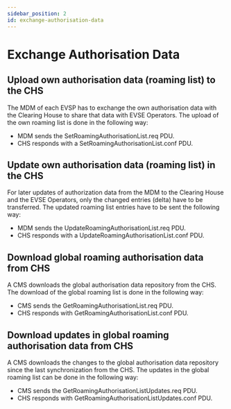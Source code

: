 ```yaml
---
sidebar_position: 2
id: exchange-authorisation-data
---
```

# Exchange Authorisation Data

## Upload own authorisation data (roaming list) to the CHS

The MDM of each EVSP has to exchange the own authorisation data with the
Clearing House to share that data with EVSE Operators. The upload of the
own roaming list is done in the following way:

* MDM sends the SetRoamingAuthorisationList.req PDU.
* CHS responds with a SetRoamingAuthorisationList.conf PDU.

## Update own authorisation data (roaming list) in the CHS

For later updates of authorization data from the MDM to the Clearing
House and the EVSE Operators, only the changed entries (delta) have to
be transferred. The updated roaming list entries have to be sent the
following way:

* MDM sends the UpdateRoamingAuthorisationList.req PDU.
* CHS responds with a UpdateRoamingAuthorisationList.conf PDU.

## Download global roaming authorisation data from CHS

A CMS downloads the global authorisation data repository from the CHS.
The download of the global roaming list is done in the following way:

* CMS sends the GetRoamingAuthorisationList.req PDU.
* CHS responds with GetRoamingAuthorisationList.conf PDU.

## Download updates in global roaming authorisation data from CHS

A CMS downloads the changes to the global authorisation data repository
since the last synchronization from the CHS. The updates in the global
roaming list can be done in the following way:

* CMS sends the GetRoamingAuthorisationListUpdates.req PDU.
* CHS responds with GetRoamingAuthorisationListUpdates.conf PDU.
